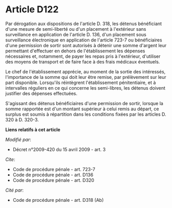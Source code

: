 # Article D122

Par dérogation aux dispositions de l'article D. 318, les détenus bénéficiant d'une mesure de semi-liberté ou d'un placement à
l'extérieur sans surveillance en application de l'article D. 136, d'un placement sous surveillance électronique en
application de l'article 723-7 ou bénéficiaires d'une permission de sortir sont autorisés à détenir une somme d'argent leur
permettant d'effectuer en dehors de l'établissement les dépenses nécessaires et, notamment, de payer les repas pris à
l'extérieur, d'utiliser des moyens de transport et de faire face à des frais médicaux éventuels. 

Le chef de l'établissement apprécie, au moment de la sortie des intéressés, l'importance de la somme qui doit leur être
remise, par prélèvement sur leur part disponible. Lorsqu'ils réintègrent l'établissement pénitentiaire, et à intervalles
réguliers en ce qui concerne les semi-libres, les détenus doivent justifier des dépenses effectuées.

S'agissant des détenus bénéficiaires d'une permission de sortir, lorsque la somme rapportée est d'un montant supérieur à
celui remis au départ, ce surplus est soumis à répartition dans les conditions fixées par les articles D. 320 à D. 320-3.

**Liens relatifs à cet article**

_Modifié par_:

  - Décret n°2009-420 du 15 avril 2009 - art. 3

_Cite_:

  - Code de procédure pénale - art. 723-7
  - Code de procédure pénale - art. D136
  - Code de procédure pénale - art. D320

_Cité par_:

  - Code de procédure pénale - art. D318 (Ab)
